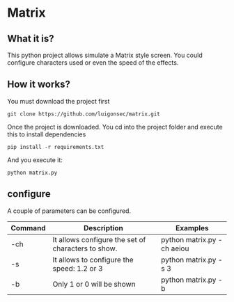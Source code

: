 # Matrix

## What it is?
This python project allows simulate a Matrix style screen. You could configure characters used or even the speed of
the effects.

## How it works?
You must download the project first

```
git clone https://github.com/luigonsec/matrix.git
```

Once the project is downloaded. You cd into the project folder and execute this to install dependencies

```
pip install -r requirements.txt
```

And you execute it:

```
python matrix.py
```

## configure
A couple of parameters can be configured.

| Command | Description | Examples |
| --- | --- | --- |
| -ch | It allows configure the set of characters to show. | python matrix.py -ch aeiou |
| -s | It allows to configure the speed: 1.2 or 3 | python matrix.py -s 3 |
| -b | Only 1 or 0 will be shown | python matrix.py -b |
